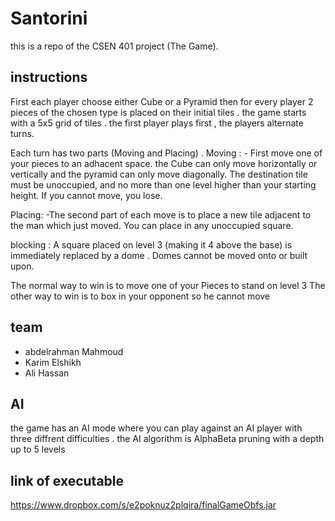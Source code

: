 # Santorini
this is a repo of the CSEN 401 project (The Game). 

## instructions
First each player choose either Cube or a Pyramid then for every player 2 pieces of the chosen type is placed on their initial tiles . the game starts with a 5x5 grid of tiles . the first player plays first , the players alternate turns.

Each turn has two parts (Moving and Placing) .
Moving : - First move one of your pieces to an adhacent space. the Cube can only move horizontally or vertically and the pyramid can only move diagonally. The destination tile must be unoccupied, and no more than one level higher than your starting height. If you cannot move, you lose.

Placing: -The second part of each move is to place a new tile adjacent to the man which just moved. You can place in any unoccupied square.

blocking : A square placed on level 3 (making it 4 above the base) is immediately replaced by a dome . Domes cannot be moved onto or built upon.

The normal way to win is to move one of your Pieces to stand on level 3
The other way to win is to box in your opponent so he cannot move  

## team 
- abdelrahman Mahmoud
- Karim Elshikh
- Ali Hassan

## AI 
the game has an AI mode where you can play against an AI player with three diffrent difficulties . the AI algorithm is AlphaBeta pruning with a depth up to 5 levels

## link of executable
https://www.dropbox.com/s/e2poknuz2plqira/finalGameObfs.jar
